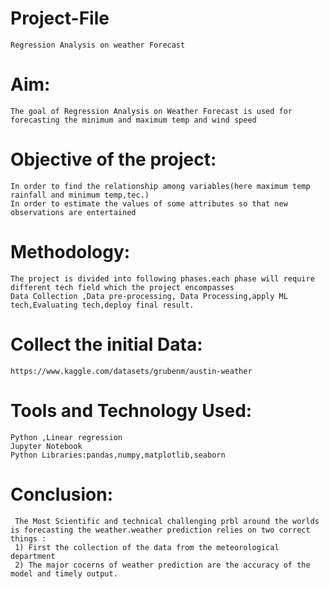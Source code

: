 # Project-File
    Regression Analysis on weather Forecast
# Aim:
    The goal of Regression Analysis on Weather Forecast is used for forecasting the minimum and maximum temp and wind speed


 # Objective of the project:
    In order to find the relationship among variables(here maximum temp rainfall and minimum temp,tec.)
    In order to estimate the values of some attributes so that new observations are entertained


# Methodology:
    The project is divided into following phases.each phase will require different tech field which the project encompasses
    Data Collection ,Data pre-processing, Data Processing,apply ML tech,Evaluating tech,deploy final result.


# Collect the initial Data:
    https://www.kaggle.com/datasets/grubenm/austin-weather


# Tools and Technology Used:
    Python ,Linear regression
    Jupyter Notebook
    Python Libraries:pandas,numpy,matplotlib,seaborn
 
 
# Conclusion:
     The Most Scientific and technical challenging prbl around the worlds is forecasting the weather.weather prediction relies on two correct things :
     1) First the collection of the data from the meteorological department 
     2) The major cocerns of weather prediction are the accuracy of the model and timely output.
